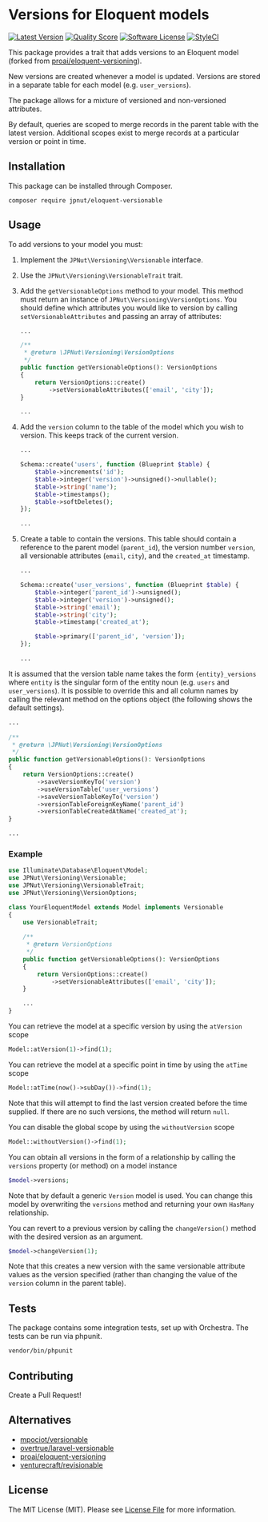 # Versions for Eloquent models

[![Latest Version](https://img.shields.io/github/v/release/jpnut/eloquent-versioning.svg?style=flat-square)](https://github.com/jpnut/eloquent-versioning/releases)
[![Quality Score](https://img.shields.io/scrutinizer/quality/g/jpnut/eloquent-versioning.svg?style=flat-square)](https://scrutinizer-ci.com/g/jpnut/eloquent-versioning/)
[![Software License](https://img.shields.io/badge/license-MIT-brightgreen.svg?style=flat-square)](LICENSE)
[![StyleCI](https://styleci.io/repos/238689246/shield?branch=master)](https://styleci.io/repos/238689246)

This package provides a trait that adds versions to an Eloquent model (forked from [proai/eloquent-versioning](https://github.com/ProAI/eloquent-versioning)).

New versions are created whenever a model is updated. Versions are stored in a separate table for each model (e.g. `user_versions`). 

The package allows for a mixture of versioned and non-versioned attributes.

By default, queries are scoped to merge records in the parent table with the latest version. Additional scopes exist to merge records at a particular version or point in time.

## Installation

This package can be installed through Composer.

```shell script
composer require jpnut/eloquent-versionable
```

## Usage

To add versions to your model you must:
1. Implement the `JPNut\Versioning\Versionable` interface.
2. Use the `JPNut\Versioning\VersionableTrait` trait.
3. Add the `getVersionableOptions` method to your model. This method must return an instance of `JPNut\Versioning\VersionOptions`. You should define which attributes you would like to version by calling `setVersionableAttributes` and passing an array of attributes:

    ```php
    ...
   
    /**
     * @return \JPNut\Versioning\VersionOptions
     */
    public function getVersionableOptions(): VersionOptions
    {
        return VersionOptions::create()
            ->setVersionableAttributes(['email', 'city']);
    }
   
    ...
    ```
4. Add the `version` column to the table of the model which you wish to version. This keeps track of the current version.

    ```php
    ...
   
    Schema::create('users', function (Blueprint $table) {
        $table->increments('id');
        $table->integer('version')->unsigned()->nullable();
        $table->string('name');
        $table->timestamps();
        $table->softDeletes();
    });
   
    ...
    ```
5. Create a table to contain the versions. This table should contain a reference to the parent model (`parent_id`), the version number `version`, all versionable attributes (`email`, `city`), and the `created_at` timestamp.

    ```php
    ...

    Schema::create('user_versions', function (Blueprint $table) {
        $table->integer('parent_id')->unsigned();
        $table->integer('version')->unsigned();
        $table->string('email');
        $table->string('city');
        $table->timestamp('created_at');

        $table->primary(['parent_id', 'version']);
    });

    ...
    ```


It is assumed that the version table name takes the form `{entity}_versions` where `entity` is the singular form of the entity noun (e.g. `users` and `user_versions`). It is possible to override this and all column names by calling the relevant method on the options object (the following shows the default settings). 
    
```php
...
   
/**
 * @return \JPNut\Versioning\VersionOptions
 */
public function getVersionableOptions(): VersionOptions
{
    return VersionOptions::create()
        ->saveVersionKeyTo('version')
        ->useVersionTable('user_versions')
        ->saveVersionTableKeyTo('version')
        ->versionTableForeignKeyName('parent_id')
        ->versionTableCreatedAtName('created_at');
}

...
```

### Example

```php
use Illuminate\Database\Eloquent\Model;
use JPNut\Versioning\Versionable;
use JPNut\Versioning\VersionableTrait;
use JPNut\Versioning\VersionOptions;

class YourEloquentModel extends Model implements Versionable
{
    use VersionableTrait;
    
    /**
     * @return VersionOptions
     */
    public function getVersionableOptions(): VersionOptions
    {
        return VersionOptions::create()
            ->setVersionableAttributes(['email', 'city']);
    }

    ...
}
```

You can retrieve the model at a specific version by using the `atVersion` scope

```php
Model::atVersion(1)->find(1);
```

You can retrieve the model at a specific point in time by using the `atTime` scope

```php
Model::atTime(now()->subDay())->find(1);
```

Note that this will attempt to find the last version created before the time supplied. If there are no such versions, the method will return `null`.

You can disable the global scope by using the `withoutVersion` scope

```php
Model::withoutVersion()->find(1);
```

You can obtain all versions in the form of a relationship by calling the `versions` property (or method) on a model instance

```php
$model->versions;
```

Note that by default a generic `Version` model is used. You can change this model by overwriting the `versions` method and returning your own `HasMany` relationship. 


You can revert to a previous version by calling the `changeVersion()` method with the desired version as an argument.

```php
$model->changeVersion(1);
```

Note that this creates a new version with the same versionable attribute values as the version specified (rather than changing the value of the `version` column in the parent table).

## Tests

The package contains some integration tests, set up with Orchestra. The tests can be run via phpunit.

```bash
vendor/bin/phpunit
```

## Contributing

Create a Pull Request!

## Alternatives
- [mpociot/versionable](https://github.com/mpociot/versionable)
- [overtrue/laravel-versionable](https://github.com/overtrue/laravel-versionable)
- [proai/eloquent-versioning](https://github.com/ProAI/eloquent-versioning)
- [venturecraft/revisionable](https://github.com/venturecraft/revisionable)

## License

The MIT License (MIT). Please see [License File](LICENSE) for more information.
